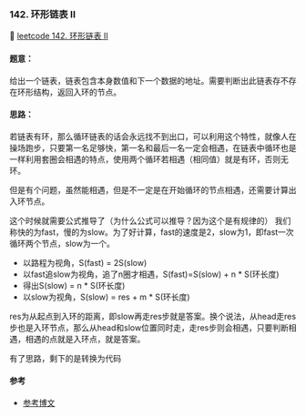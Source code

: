 ### **142. 环形链表 II**
🔗 [leetcode 142. 环形链表 II](https://leetcode.cn/problems/linked-list-cycle-ii/)

#### 题意：
给出一个链表，链表包含本身数值和下一个数据的地址。需要判断出此链表存不存在环形结构，返回入环的节点。
#### 思路：
若链表有环，那么循环链表的话会永远找不到出口，可以利用这个特性，就像人在操场跑步，只要第一名足够快，第一名和最后一名一定会相遇，在链表中循环也是一样利用套圈会相遇的特点，使用两个循环若相遇（相同值）就是有环，否则无环。

但是有个问题，虽然能相遇，但是不一定是在开始循环的节点相遇，还需要计算出入环节点。

这个时候就需要公式推导了（为什么公式可以推导？因为这个是有规律的）
我们称快的为fast，慢的为slow。为了好计算，fast的速度是2，slow为1，即fast一次循环两个节点，slow为一个。

- 以路程为视角，S(fast) = 2S(slow)
- 以fast追slow为视角，追了n圈才相遇，S(fast)=S(slow) + n * S(环长度)
- 得出S(slow) = n * S(环长度)
- 以slow为视角，S(slow) = res + m * S(环长度)

res为从起点到入环的距离，即slow再走res步就是答案。换个说法，从head走res步也是入环节点，那么从head和slow位置同时走，走res步则会相遇，只要判断相遇，相遇的点就是入环点，就是答案。

有了思路，剩下的是转换为代码

#### 参考
- [参考博文](https://leetcode.cn/problems/linked-list-cycle-ii/solutions/12616/linked-list-cycle-ii-kuai-man-zhi-zhen-shuang-zhi-/)